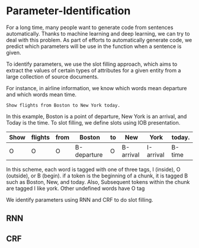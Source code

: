 # Parameter-Identification

For a long time, many people want to generate code from sentences automatically. Thanks to machine learning and deep learning, we can try to deal with this problem. 
As part of efforts to automatically generate code, we predict which parameters will be use in the function when a sentence is given. 

To identify parameters, we use the slot filling approach, which aims to extract the values of certain types of attributes for a given entity from a large collection of source documents.

For instance, in airline information, we know which words mean departure and which words mean time. 
```text
Show flights from Boston to New York today.
```
In this example, Boston is a point of departure, New York is an arrival, and Today is the time. To slot filling, we define slots using IOB presentation. 


| Show | flights | from | Boston      | to | New       | York      | today. |
|------|---------|------|-------------|----|-----------|-----------|--------|
| O    | O       | O    | B-departure | O  | B-arrival | I-arrival | B-time |


In this scheme, each word is tagged with one of three tags, I (inside), O (outside), or B (begin). 
if a token is the beginning of a chunk, it is tagged B such as Boston, New, and today. Also, Subsequent tokens within the chunk are tagged I like york. Other undefined words have O tag

We identify parameters using RNN and CRF to do slot filling.


## RNN


## CRF
